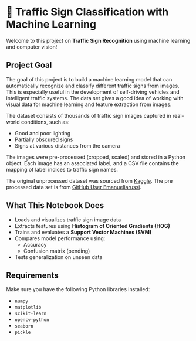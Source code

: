 # 🚦 Traffic Sign Classification with Machine Learning

Welcome to this project on **Traffic Sign Recognition** using machine learning and computer vision!

## Project Goal

The goal of this project is to build a machine learning model that can automatically recognize and classify different traffic signs from images. This is especially useful in the development of self-driving vehicles and intelligent traffic systems.
The data set gives a good idea of working with visual data for machine learning and feature extraction from images. 

The dataset consists of thousands of traffic sign images captured in real-world conditions, such as:
- Good and poor lighting
- Partially obscured signs
- Signs at various distances from the camera

The images were pre-processed (cropped, scaled) and stored in a Python object. Each image has an associated label, and a CSV file contains the mapping of label indices to traffic sign names.

The original unprocessed dataset was sourced from [Kaggle](https://www.kaggle.com). The pre processed data set is from [GitHub User Emanueliarussi](https://github.com/emmanueliarussi/DataScienceCapstone/tree/master/3_MidtermProjects/ProjectRTS).

## What This Notebook Does

- Loads and visualizes traffic sign image data
- Extracts features using **Histogram of Oriented Gradients (HOG)** 
- Trains and evaluates a **Support Vector Machines (SVM)**
- Compares model performance using:
  - Accuracy
  - Confusion matrix (pending)
- Tests generalization on unseen data

## Requirements

Make sure you have the following Python libraries installed:
- `numpy`
- `matplotlib`
- `scikit-learn`
- `opencv-python`
- `seaborn`
- `pickle`
